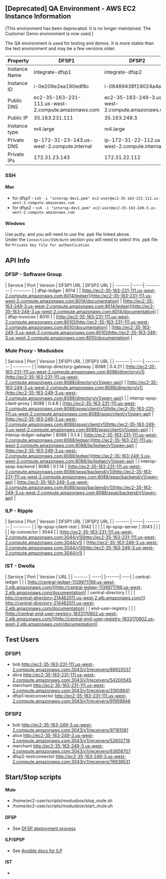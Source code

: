 ## [Deprecated] QA Environment - AWS EC2 Instance Information
[This environment has been deprecated. It is no longer maintained. The Customer Demo environment is now used.]

The QA environment is used for testing and demos. It is more stable than the test environment and may be a few versions older. 

| Property | DFSP1 | DFSP2 |
| ----     | ----- | ----- |
| Instance Name | integrate-dfsp1 | integrate-dfsp2 |
| Instance ID | i-0e209e2ea190edf8c | i-08489438f19024a4a |
| Public DNS | ec2-35-163-231-111.us-west-2.compute.amazonaws.com | ec2-35-163-249-3.us-west-2.compute.amazonaws.com |
| Public IP | 35.163.231.111 | 35.163.249.3 |
| Instance type | m4.large | m4.large |
| Private DNS | ip-172-31-23-143.us-west-2.compute.internal | ip-172-31-22-112.us-west-2.compute.internal |
| Private IPs | 172.31.23.143 | 172.31.22.112 |

### SSH

#### Mac  
* for dfsp1 - `ssh -i "interop-dev1.pem" ec2-user@ec2-35-163-231-111.us-west-2.compute.amazonaws.com`
* for dfsp2 - `ssh -i "interop-dev1.pem" ec2-user@ec2-35-163-249-3.us-west-2.compute.amazonaws.com`


#### Windows
 Use putty, and you will need to use the .ppk file linked above.  
 Under the `Connection/SSH/Auth` section you will need to select this .ppk file for `Private key file for authentication`


## API Info

### DFSP - Software Group

| Service | Port | Version | DFSP1 URL | DFSP2 URL |
| ------- | -----| --------- | --------- |
| dfsp-ledger | 8014 | | [http://ec2-35-163-231-111.us-west-2.compute.amazonaws.com:8014/ledger](http://ec2-35-163-231-111.us-west-2.compute.amazonaws.com:8014/documentation) | [http://ec2-35-163-249-3.us-west-2.compute.amazonaws.com:8014/ledger](http://ec2-35-163-249-3.us-west-2.compute.amazonaws.com:8014/documentation)  |
| dfsp-invoices | 8010 | | [http://ec2-35-163-231-111.us-west-2.compute.amazonaws.com:8010](http://ec2-35-163-231-111.us-west-2.compute.amazonaws.com:8010/documentation) | [http://ec2-35-163-249-3.us-west-2.compute.amazonaws.com:8010](http://ec2-35-163-249-3.us-west-2.compute.amazonaws.com:8010/documentation)  |


### Mule Proxy  - Modusbox

| Service | Port | Version | DFSP1 URL | DFSP2 URL |
| ------- | -----| --------- | --------- |
| interop-directory-gateway | 8088 | 0.4.21 | [http://ec2-35-163-231-111.us-west-2.compute.amazonaws.com:8088/directory/v1](http://ec2-35-163-231-111.us-west-2.compute.amazonaws.com:8088/directory/v1/open-api/) | [http://ec2-35-163-249-3.us-west-2.compute.amazonaws.com:8088/directory/v1](http://ec2-35-163-249-3.us-west-2.compute.amazonaws.com:8088/directory/v1/open-api/) |
| interop-spsp-client-proxy | 8088 | 0.4.8 | [http://ec2-35-163-231-111.us-west-2.compute.amazonaws.com:8088/spsp/client/v1](http://ec2-35-163-231-111.us-west-2.compute.amazonaws.com:8088/spsp/client/v1/open-api) | [http://ec2-35-163-249-3.us-west-2.compute.amazonaws.com:8088/spsp/client/v1](http://ec2-35-163-249-3.us-west-2.compute.amazonaws.com:8088/spsp/client/v1/open-api) |
| interop-ledger-adapter | 8088 | 0.1.4 | [http://ec2-35-163-231-111.us-west-2.compute.amazonaws.com:8088/ledger](http://ec2-35-163-231-111.us-west-2.compute.amazonaws.com:8088/ilp/ledger/v1/open-api) | [http://ec2-35-163-249-3.us-west-2.compute.amazonaws.com:8088/ledger](http://ec2-35-163-249-3.us-west-2.compute.amazonaws.com:8088/ilp/ledger/v1/open-api) |
| interop-spsp-backend | 8088 | 0.1.14 | [http://ec2-35-163-231-111.us-west-2.compute.amazonaws.com:8088/spsp/backend/v1](http://ec2-35-163-231-111.us-west-2.compute.amazonaws.com:8088/spsp/backend/v1/open-api) | [http://ec2-35-163-249-3.us-west-2.compute.amazonaws.com:8088/spsp/backend/v1](http://ec2-35-163-249-3.us-west-2.compute.amazonaws.com:8088/spsp/backend/v1/open-api) |

### ILP - Ripple

| Service | Port | Version | DFSP1 URL | DFSP2 URL |
| ------- | -----| --------- | --------- |
| ilp-spsp-client-rest | 3042 |  |         |           |
| ilp-spsp-server | 3043 |  |         |           |
| ilp-connector | 3044 | | [http://ec2-35-163-231-111.us-west-2.compute.amazonaws.com:3044/v1](http://ec2-35-163-231-111.us-west-2.compute.amazonaws.com:3044/v1) | [http://ec2-35-163-249-3.us-west-2.compute.amazonaws.com:3044/v1](http://ec2-35-163-249-3.us-west-2.compute.amazonaws.com:3044/v1) |

### IST - Dwolla

| Service | Port | Version | URL |
| ------- | -----| |-------| ----|
| central-ledger |  | | [http://central-ledger-1139971789.us-west-2.elb.amazonaws.com/](http://central-ledger-1139971789.us-west-2.elb.amazonaws.com/documentation)|
| central-directory |  | | [ http://central-directory-214462011.us-west-2.elb.amazonaws.com/]( http://central-directory-214462011.us-west-2.elb.amazonaws.com/documentation) |
| end-user-registry |  |  | [http://central-end-user-registry-1833170602.us-west-2.elb.amazonaws.com/](http://central-end-user-registry-1833170602.us-west-2.elb.amazonaws.com/documentation)|


## Test Users
### DFSP1    
* bob    http://ec2-35-163-231-111.us-west-2.compute.amazonaws.com:3043/v1/receivers/88925537
* alice    http://ec2-35-163-231-111.us-west-2.compute.amazonaws.com:3043/v1/receivers/54200545
* merchant    http://ec2-35-163-231-111.us-west-2.compute.amazonaws.com:3043/v1/receivers/31909641
* dfsp1-testconnector    http://ec2-35-163-231-111.us-west-2.compute.amazonaws.com:3043/v1/receivers/91959846

### DFSP2    
* bob    http://ec2-35-163-249-3.us-west-2.compute.amazonaws.com:3043/v1/receivers/97181061
* alice    http://ec2-35-163-249-3.us-west-2.compute.amazonaws.com:3043/v1/receivers/52602716
* merchant    http://ec2-35-163-249-3.us-west-2.compute.amazonaws.com:3043/v1/receivers/63858707
* dfsp2-testconnector    http://ec2-35-163-249-3.us-west-2.compute.amazonaws.com:3043/v1/receivers/76838531

## Start/Stop scripts

#### Mule
* /home/ec2-user/scripts/modusbox/stop_mule.sh
* /home/ec2-user/scripts/modusbox/start_mule.sh

#### DFSP
* See [DFSP deployment process](https://github.com/LevelOneProject/Docs/tree/master/DFSP/dfspDeploymentProcess)

#### ILP/SPSP
* See [Ansible docs for ILP](https://github.com/LevelOneProject/Docs/blob/master/ILP/README.md)

#### IST
* <TO BE FILLED>
